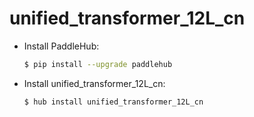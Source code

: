 # unified_transformer_12L_cn
* Install PaddleHub: 

    ```bash
    $ pip install --upgrade paddlehub
    ```

* Install unified_transformer_12L_cn: 

    ```bash
    $ hub install unified_transformer_12L_cn
    ```
